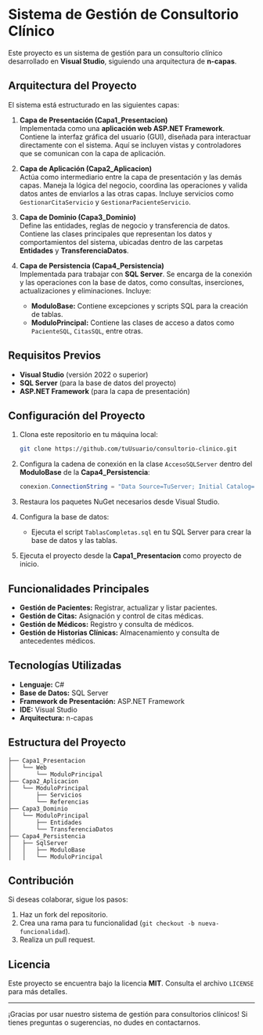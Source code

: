 
# Sistema de Gestión de Consultorio Clínico

Este proyecto es un sistema de gestión para un consultorio clínico desarrollado en **Visual Studio**, siguiendo una arquitectura de **n-capas**. 

## Arquitectura del Proyecto

El sistema está estructurado en las siguientes capas:

1. **Capa de Presentación (Capa1_Presentacion)**  
   Implementada como una **aplicación web ASP.NET Framework**. Contiene la interfaz gráfica del usuario (GUI), diseñada para interactuar directamente con el sistema. Aquí se incluyen vistas y controladores que se comunican con la capa de aplicación.

2. **Capa de Aplicación (Capa2_Aplicacion)**  
   Actúa como intermediario entre la capa de presentación y las demás capas. Maneja la lógica del negocio, coordina las operaciones y valida datos antes de enviarlos a las otras capas. Incluye servicios como `GestionarCitaServicio` y `GestionarPacienteServicio`.

3. **Capa de Dominio (Capa3_Dominio)**  
   Define las entidades, reglas de negocio y transferencia de datos. Contiene las clases principales que representan los datos y comportamientos del sistema, ubicadas dentro de las carpetas **Entidades** y **TransferenciaDatos**.

4. **Capa de Persistencia (Capa4_Persistencia)**  
   Implementada para trabajar con **SQL Server**. Se encarga de la conexión y las operaciones con la base de datos, como consultas, inserciones, actualizaciones y eliminaciones. Incluye:
   - **ModuloBase:** Contiene excepciones y scripts SQL para la creación de tablas.
   - **ModuloPrincipal:** Contiene las clases de acceso a datos como `PacienteSQL`, `CitasSQL`, entre otras.

## Requisitos Previos

- **Visual Studio** (versión 2022 o superior)
- **SQL Server** (para la base de datos del proyecto)
- **ASP.NET Framework** (para la capa de presentación)

## Configuración del Proyecto

1. Clona este repositorio en tu máquina local:
   ```bash
   git clone https://github.com/tuUsuario/consultorio-clinico.git
   ```

2. Configura la cadena de conexión en la clase `AccesoSQLServer` dentro del **ModuloBase** de la **Capa4_Persistencia**:
   ```csharp
   conexion.ConnectionString = "Data Source=TuServer; Initial Catalog=BdClinicaWeb;Integrated Security=true";
   ```

3. Restaura los paquetes NuGet necesarios desde Visual Studio.

4. Configura la base de datos:
   - Ejecuta el script `TablasCompletas.sql` en tu SQL Server para crear la base de datos y las tablas.

5. Ejecuta el proyecto desde la **Capa1_Presentacion** como proyecto de inicio.

## Funcionalidades Principales

- **Gestión de Pacientes:** Registrar, actualizar y listar pacientes.
- **Gestión de Citas:** Asignación y control de citas médicas.
- **Gestión de Médicos:** Registro y consulta de médicos.
- **Gestión de Historias Clínicas:** Almacenamiento y consulta de antecedentes médicos.

## Tecnologías Utilizadas

- **Lenguaje:** C#  
- **Base de Datos:** SQL Server  
- **Framework de Presentación:** ASP.NET Framework  
- **IDE:** Visual Studio  
- **Arquitectura:** n-capas

## Estructura del Proyecto

```plaintext
├── Capa1_Presentacion
│   └── Web
│       └── ModuloPrincipal
├── Capa2_Aplicacion
│   └── ModuloPrincipal
│       ├── Servicios
│       └── Referencias
├── Capa3_Dominio
│   └── ModuloPrincipal
│       ├── Entidades
│       └── TransferenciaDatos
├── Capa4_Persistencia
│   ├── SqlServer
│   │   ├── ModuloBase
│   │   └── ModuloPrincipal
```

## Contribución

Si deseas colaborar, sigue los pasos:
1. Haz un fork del repositorio.
2. Crea una rama para tu funcionalidad (`git checkout -b nueva-funcionalidad`).
3. Realiza un pull request.

## Licencia

Este proyecto se encuentra bajo la licencia **MIT**. Consulta el archivo `LICENSE` para más detalles.

---

¡Gracias por usar nuestro sistema de gestión para consultorios clínicos! Si tienes preguntas o sugerencias, no dudes en contactarnos.
